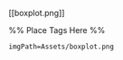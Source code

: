<span class='gallery-span-info'> [[boxplot.png]] </span>

%% Place Tags Here %%
```gallery-info
imgPath=Assets/boxplot.png
```
